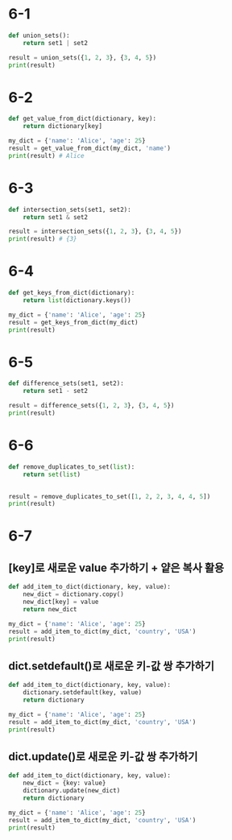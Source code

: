 # 6-1
```python
def union_sets():
    return set1 | set2

result = union_sets({1, 2, 3}, {3, 4, 5})
print(result)
```

# 6-2
```python
def get_value_from_dict(dictionary, key):
    return dictionary[key]

my_dict = {'name': 'Alice', 'age': 25}
result = get_value_from_dict(my_dict, 'name')
print(result) # Alice

```

# 6-3
```python
def intersection_sets(set1, set2):
    return set1 & set2

result = intersection_sets({1, 2, 3}, {3, 4, 5})
print(result) # {3}
```

# 6-4
```python
def get_keys_from_dict(dictionary):
    return list(dictionary.keys())

my_dict = {'name': 'Alice', 'age': 25}
result = get_keys_from_dict(my_dict)
print(result)
```

# 6-5
```python
def difference_sets(set1, set2):
    return set1 - set2

result = difference_sets({1, 2, 3}, {3, 4, 5})
print(result)
```

# 6-6
```python
def remove_duplicates_to_set(list):
    return set(list)

		
result = remove_duplicates_to_set([1, 2, 2, 3, 4, 4, 5])
print(result)
```

# 6-7
## [key]로 새로운 value 추가하기 + 얕은 복사 활용
```python
def add_item_to_dict(dictionary, key, value):
    new_dict = dictionary.copy()
    new_dict[key] = value
    return new_dict

my_dict = {'name': 'Alice', 'age': 25}
result = add_item_to_dict(my_dict, 'country', 'USA')
print(result)
```

## dict.setdefault()로 새로운 키-값 쌍 추가하기
```python
def add_item_to_dict(dictionary, key, value):
    dictionary.setdefault(key, value)
    return dictionary

my_dict = {'name': 'Alice', 'age': 25}
result = add_item_to_dict(my_dict, 'country', 'USA')
print(result)
```

## dict.update()로 새로운 키-값 쌍 추가하기
```python
def add_item_to_dict(dictionary, key, value):
    new_dict = {key: value}
    dictionary.update(new_dict)
    return dictionary

my_dict = {'name': 'Alice', 'age': 25}
result = add_item_to_dict(my_dict, 'country', 'USA')
print(result)
```